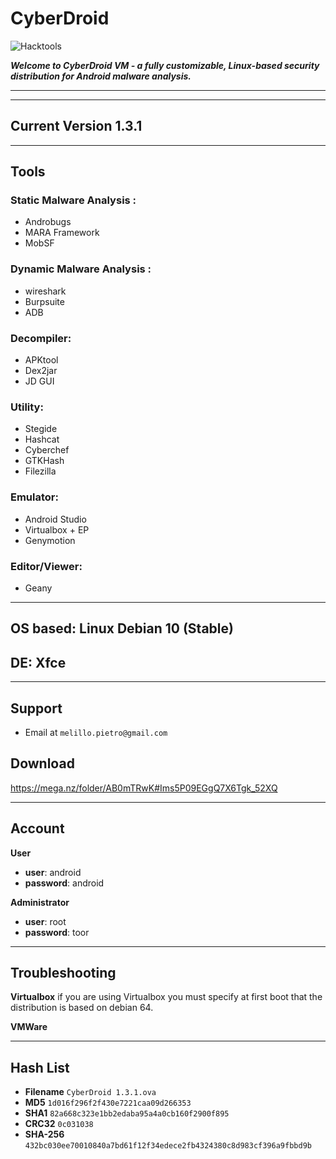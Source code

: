 # CyberDroid 

![Hacktools](https://dwkujuq9vpuly.cloudfront.net/news/wp-content/uploads/2020/03/Android-main.jpg)


***Welcome to CyberDroid VM - a fully customizable, Linux-based security distribution for Android malware analysis.***

---

---
## Current Version 1.3.1
---
## Tools

### Static Malware Analysis :
* Androbugs
* MARA Framework
* MobSF
### Dynamic Malware Analysis : 
* wireshark
* Burpsuite
* ADB
### Decompiler: 
* APKtool 
* Dex2jar
* JD GUI
### Utility:
* Stegide
* Hashcat
* Cyberchef
* GTKHash
* Filezilla
### Emulator:
* Android Studio
* Virtualbox + EP
* Genymotion
### Editor/Viewer:
* Geany
---

## OS based: Linux Debian 10 (Stable)
## DE: Xfce
---

## Support

- Email at `melillo.pietro@gmail.com`</a>

## Download

https://mega.nz/folder/AB0mTRwK#Ims5P09EGgQ7X6Tgk_52XQ

---
## Account

**User**

* **user**: android
* **password**: android

**Administrator**

* **user**: root
* **password**: toor
---
## Troubleshooting

**Virtualbox**
if you are using Virtualbox you must specify at first boot that the distribution is based on debian 64. 

**VMWare**

---

## Hash List

* **Filename**	`CyberDroid 1.3.1.ova`
* **MD5**	`1d016f296f2f430e7221caa09d266353	`
* **SHA1**	`82a668c323e1bb2edaba95a4a0cb160f2900f895`
* **CRC32**	`0c031038`
* **SHA-256**	`432bc030ee70010840a7bd61f12f34edece2fb4324380c8d983cf396a9fbbd9b`





